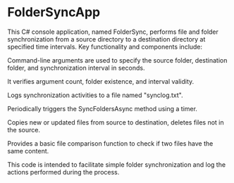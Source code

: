 # FolderSyncApp
This C# console application, named FolderSync, performs file and folder synchronization from a source directory to a destination directory at specified time intervals. Key functionality and components include:

Command-line arguments are used to specify the source folder, destination folder, and synchronization interval in seconds.

It verifies argument count, folder existence, and interval validity.

Logs synchronization activities to a file named "synclog.txt".

Periodically triggers the SyncFoldersAsync method using a timer.

Copies new or updated files from source to destination, deletes files not in the source.

Provides a basic file comparison function to check if two files have the same content.

This code is intended to facilitate simple folder synchronization and log the actions performed during the process.
